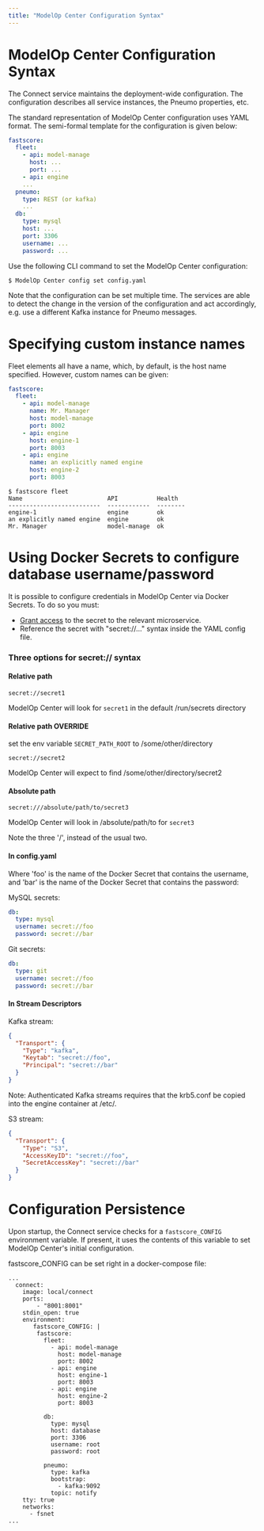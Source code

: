 ```yaml
---
title: "ModelOp Center Configuration Syntax"
---
```


# ModelOp Center Configuration Syntax

The Connect service maintains the deployment-wide configuration. The
configuration describes all service instances, the Pneumo properties, etc.

The standard representation of ModelOp Center configuration uses YAML format. The
semi-formal template for the configuration is given below:

```yaml
fastscore:
  fleet:
    - api: model-manage
      host: ...
      port: ...
    - api: engine
    ...
  pneumo:
    type: REST (or kafka)
    ...
  db:
    type: mysql
    host: ...
    port: 3306
    username: ...
    password: ...
```

Use the following CLI command to set the ModelOp Center configuration:

```
$ ModelOp Center config set config.yaml
```

Note that the configuration can be set multiple time. The services are able to
detect the change in the version of the configuration and act accordingly, e.g.
use a different Kafka instance for Pneumo messages.

# Specifying custom instance names

Fleet elements all have a name, which, by default, is the host name specified.  However, custom names can be given:

```yaml
fastscore:
  fleet:
    - api: model-manage
      name: Mr. Manager
      host: model-manage
      port: 8002
    - api: engine
      host: engine-1
      port: 8003
    - api: engine
      name: an explicitly named engine
      host: engine-2
      port: 8003
```

```
$ fastscore fleet
Name                        API           Health
--------------------------  ------------  --------
engine-1                    engine        ok
an explicitly named engine  engine        ok
Mr. Manager                 model-manage  ok
```

# Using Docker Secrets to configure database username/password

It is possible to configure credentials in ModelOp Center via Docker Secrets.  To do so you must:
* [Grant access](https://docs.docker.com/compose/compose-file/#secrets) to the secret to the relevant microservice.
* Reference the secret with "secret://..." syntax inside the YAML config file.

### Three options for secret:// syntax

#### Relative path

```
secret://secret1
```

ModelOp Center will look for `secret1` in the default /run/secrets directory

#### Relative path OVERRIDE

set the env variable `SECRET_PATH_ROOT` to /some/other/directory

```
secret://secret2
```

ModelOp Center will expect to find /some/other/directory/secret2

#### Absolute path

```
secret:///absolute/path/to/secret3
```

ModelOp Center will look in /absolute/path/to for `secret3`

Note the three '/', instead of the usual two.

#### In config.yaml
Where 'foo' is the name of the Docker Secret that contains the username, and 'bar' is the name of the Docker Secret that contains the password:

MySQL secrets:
```yaml
db:
  type: mysql
  username: secret://foo
  password: secret://bar
```

Git secrets:
```yaml
db:
  type: git
  username: secret://foo
  password: secret://bar
```

#### In Stream Descriptors
Kafka stream:
```json
{
  "Transport": {
    "Type": "kafka",
    "Keytab": "secret://foo",
    "Principal": "secret://bar"
  }
}
```
Note: Authenticated Kafka streams requires that the krb5.conf be copied into the engine container at /etc/.

S3 stream:
```json
{
  "Transport": {
    "Type": "S3",
    "AccessKeyID": "secret://foo",
    "SecretAccessKey": "secret://bar"
  }
}
```

# Configuration Persistence

Upon startup, the Connect service checks for a `fastscore_CONFIG` environment variable.  If present, it uses the contents of this variable to set ModelOp Center's initial configuration.

fastscore_CONFIG can be set right in a docker-compose file:
```
...
  connect: 
    image: local/connect
    ports: 
        - "8001:8001"
    stdin_open: true
    environment: 
       fastscore_CONFIG: |
        fastscore: 
          fleet: 
            - api: model-manage
              host: model-manage
              port: 8002
            - api: engine
              host: engine-1
              port: 8003
            - api: engine
              host: engine-2
              port: 8003

          db: 
            type: mysql
            host: database
            port: 3306
            username: root
            password: root

          pneumo: 
            type: kafka
            bootstrap: 
              - kafka:9092
            topic: notify
    tty: true
    networks: 
      - fsnet
...
```
